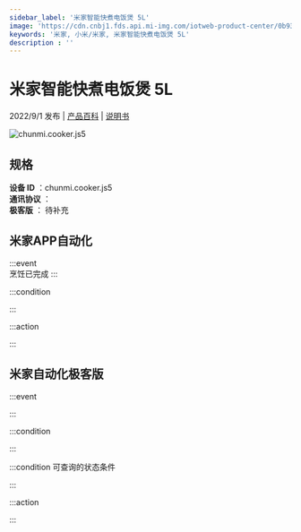 ```yaml
---
sidebar_label: '米家智能快煮电饭煲 5L'
image: 'https://cdn.cnbj1.fds.api.mi-img.com/iotweb-product-center/0b938459819d3b146c13a1fc0506f8b8_1649318168978.png?GalaxyAccessKeyId=AKVGLQWBOVIRQ3XLEW&Expires=9223372036854775807&Signature=uSJjDCu+PsHGBLrjZIXtQqJmnA4='
keywords: '米家, 小米/米家, 米家智能快煮电饭煲 5L'
description : ''
---
```

# 米家智能快煮电饭煲 5L

2022/9/1 发布 | [产品百科](https://home.mi.com/webapp/content/baike/product/index.html?model=chunmi.cooker.js5/) | [说明书](https://home.mi.com/views/introduction.html?model=chunmi.cooker.js5&region=cn)

![chunmi.cooker.js5](https://cdn.cnbj1.fds.api.mi-img.com/iotweb-product-center/0b938459819d3b146c13a1fc0506f8b8_1649318168978.png?GalaxyAccessKeyId=AKVGLQWBOVIRQ3XLEW&Expires=9223372036854775807&Signature=uSJjDCu+PsHGBLrjZIXtQqJmnA4=)

## 规格  
> 
**设备 ID** ：chunmi.cooker.js5  
**通讯协议** ：  
**极客版**  ： 待补充 


## 米家APP自动化  

:::event  
烹饪已完成
:::

:::condition  

:::

:::action   

:::

## 米家自动化极客版  

:::event  

:::

:::condition  

:::

:::condition 可查询的状态条件  

:::

:::action  

:::

        
